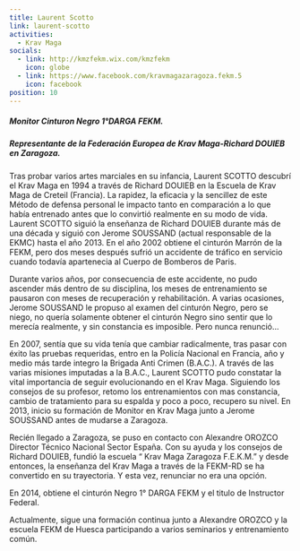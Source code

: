 ```yaml
---
title: Laurent Scotto
link: laurent-scotto
activities:
  - Krav Maga
socials:
  - link: http://kmzfekm.wix.com/kmzfekm
    icon: globe
  - link: https://www.facebook.com/kravmagazaragoza.fekm.5
    icon: facebook
position: 10
---
```

<h5>Monitor Cinturon Negro 1°DARGA FEKM.</h5>
<h5>Representante de la Federación Europea de Krav Maga-Richard DOUIEB en Zaragoza.</h5>

<p>Tras probar varios artes marciales en su infancia, Laurent SCOTTO descubrí el
Krav Maga en 1994 a través de Richard DOUIEB en la Escuela de Krav Maga de
Creteil (Francia).
La rapidez, la eficacia y la sencillez de este Método de defensa personal le
impacto tanto en comparación a lo que había entrenado antes que lo convirtió
realmente en su modo de vida.
Laurent SCOTTO siguió la enseñanza de Richard DOUIEB durante más de una década y
siguió con Jerome SOUSSAND (actual responsable de la EKMC) hasta el año 2013.
En el año 2002 obtiene el cinturón Marrón de la FEKM, pero dos meses después
sufrió un accidente de tráfico en servicio cuando todavía apartenecia al Cuerpo
de Bomberos de Paris.</p>

<p>Durante varios años, por consecuencia de este accidente, no pudo ascender más
dentro de su disciplina, los meses de entrenamiento se pausaron con meses de
recuperación y rehabilitación.
A varias ocasiones, Jerome SOUSSAND le propuso al examen del cinturón Negro,
pero se niego, no quería solamente obtener el cinturón Negro sino sentir que lo
merecía realmente, y sin constancia es imposible.
Pero nunca renunció...</p>

<p>En 2007, sentía que su vida tenía que cambiar radicalmente, tras pasar con éxito
las pruebas requeridas, entro en la Policía Nacional en Francia, año y medio más
tarde integro la Brigada Anti Crimen (B.A.C.).
A través de las varias misiones imputadas a la B.A.C., Laurent SCOTTO pudo
constatar la vital importancia de seguir evolucionando en el Krav Maga.
Siguiendo los consejos de su profesor, retomo los entrenamientos con mas
constancia, cambio de tratamiento para su espalda y poco a poco, recupero su
nivel.
En 2013, inicio su formación de Monitor en Krav Maga junto a Jerome SOUSSAND
antes de mudarse a Zaragoza.</p>

<p>Recién llegado a Zaragoza, se puso en contacto con Alexandre OROZCO Director
Técnico Nacional Sector España.
Con su ayuda y los consejos de Richard DOUIEB, fundió la escuela “ Krav Maga
Zaragoza F.E.K.M.” y desde entonces, la enseñanza del Krav Maga a través de la
FEKM-RD se ha convertido en su trayectoria.
Y esta vez, renunciar no era una opción.</p>

<p>En 2014, obtiene el cinturón Negro 1° DARGA FEKM y el titulo de Instructor
Federal.</p>

<p>Actualmente, sigue una formación continua junto a Alexandre OROZCO y la escuela
FEKM de Huesca participando a varios seminarios y entrenamiento común.</p>
